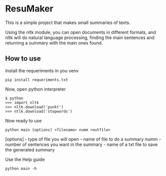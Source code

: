 # ResuMaker
This is a simple project that makes small summaries of texts.

Using the nltk module, you can open documents in different formats, and nltk will do natural language processing, finding the main sentences and returning a summary with the main ones found.

## How to use
Install the requeriments in you venv
```
pip install requeriments.txt
```
Now, open python interpreter
```
$ python
>>> import nltk
>>> nltk.download('punkt')
>>> ntlk.download('stopwords')
```
Now ready to use
```
python main [options] <filename> numm <outfile>
```
\[options] - type of file you will open
<filename> - name of file to do a summary
numm       - number of sentences you want in the summary
<outfile>  - name of a txt file to save the generated summary
  
Use the Help guide
```
python main -h
```

